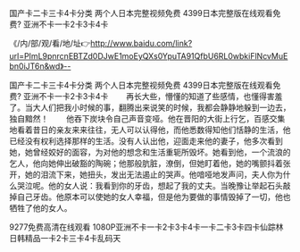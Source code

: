 国产卡二卡三卡4卡分类
两个人日本完整视频免费
4399日本完整版在线观看免费?
亚洲不卡一卡2卡3卡4卡


《/内/部/观/看/地/址👉http://www.baidu.com/link?url=PImL9pnrcnEBTZd0DJwE1moEyQXs0YpuTA91QfbU6RL0wbkiFlNcvMuEbn0iJT6n&wd》--

国产卡二卡三卡4卡分类
两个人日本完整视频免费
4399日本完整版在线观看免费?
亚洲不卡一卡2卡3卡4卡
　　再长大些，懵懂的知道了些感情，也懂得害羞了。当大人们把我小时候的事，翻腾出来说笑的时候，我都会静静地躲到一边去，独自黯然！
　　他吞下炭块令自己声音变哑。他在晋阳的大街上行乞，百感交集地看着昔日的亲友来来往往，无人可以认得他，而他悉数得知他们恬静的生活，他已经没有权利选择那样的生活。没有人认出他，迎面走来他的妻子，他多次看到她，她曾经姣好的面容，为对他的想念和生活重轭所毁坏。她看到他，一个流浪的乞人，他向她伸出破豁的陶碗；他那般肮脏，潦倒，但她盯着他，她的嘴颤抖着张开，她的泪流下来，她扭头，发出无法遏止的哭声。他喑哑地发声问，夫人你为什么哭泣呢。他的女人说：我看到你的牙齿，想起了我的丈夫。当晚豫让举起石头敲掉自己牙齿。他原本可以使她的女人幸福，但是他为要做的事情毁掉了一切，他也牺牲了他的女人。





9277免费高清在线观看 1080P亚洲不卡一卡2卡3卡4卡一卡二卡3卡四卡仙踪林日韩精品一卡2卡三卡4卡乱码天

